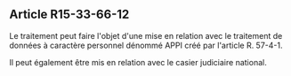 Article R15-33-66-12
----
Le traitement peut faire l'objet d'une mise en relation avec le traitement de
données à caractère personnel dénommé APPI créé par l'article R. 57-4-1.

Il peut également être mis en relation avec le casier judiciaire national.

